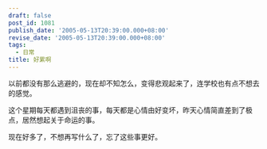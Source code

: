 ```yaml
---
draft: false
post_id: 1081
publish_date: '2005-05-13T20:39:00.000+08:00'
revise_date: '2005-05-13T20:39:00.000+08:00'
tags:
  - 日常
title: 好累啊
---
```


以前都没有那么逃避的，现在却不知怎么，变得悲观起来了，连学校也有点不想去的感觉。

这个星期每天都遇到沮丧的事，每天都是心情由好变坏，昨天心情简直差到了极点，居然想起关于命运的事。

现在好多了，不想再写什么了，忘了这些事更好。
